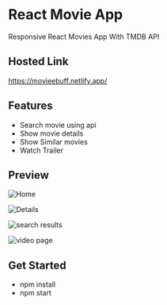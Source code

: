 # React Movie App

Responsive React Movies App With TMDB API

## Hosted Link

https://movieebuff.netlify.app/

## Features

- Search movie using api
- Show movie details
- Show Similar movies
- Watch Trailer

## Preview

![Home](https://user-images.githubusercontent.com/93603167/179352182-7ce333f2-e455-4b7a-9521-1c8820930461.png)


![Details](https://user-images.githubusercontent.com/93603167/179352230-c22316a4-c910-4060-afc2-0524389e0fe5.png)


![search results](https://user-images.githubusercontent.com/93603167/179352271-6aeed550-387b-4f15-8bf4-24f712a27e39.png)


![video page](https://user-images.githubusercontent.com/93603167/179352251-e6203084-4f44-4f9e-aa18-bfbbc42937dc.png)



## Get Started

- npm install
- npm start

